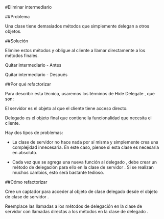 #Eliminar intermediario

##Problema

Una clase tiene demasiados métodos que simplemente delegan a otros objetos.

##Solución

Elimine estos métodos y obligue al cliente a llamar directamente a los métodos finales.

Quitar intermediario - Antes

Quitar intermediario - Después

##Por qué refactorizar

Para describir esta técnica, usaremos los términos de Hide Delegate , que son:

El servidor es el objeto al que el cliente tiene acceso directo.

Delegado es el objeto final que contiene la funcionalidad que necesita el cliente.

Hay dos tipos de problemas:

- La clase de servidor no hace nada por sí misma y simplemente crea una complejidad innecesaria. En este caso, piense si esta clase es necesaria en absoluto.

- Cada vez que se agrega una nueva función al delegado , debe crear un método de delegación para ello en la clase de servidor . Si se realizan muchos cambios, esto será bastante tedioso.

##Cómo refactorizar

Cree un captador para acceder al objeto de clase delegado desde el objeto de clase de servidor .

Reemplace las llamadas a los métodos de delegación en la clase de servidor con llamadas directas a los métodos en la clase de delegado .
